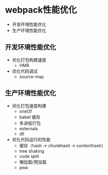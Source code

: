 # webpack性能优化
* 开发环境性能优化
* 生产环境性能优化

## 开发环境性能优化
* 优化打包构建速度
    * HMR
* 优化代码调试
    * source-map

## 生产环境性能优化
* 优化打包速度构建
    * oneOf
    * babel 缓存
    * 多进程打包
    * externals
    * dll
* 优化代码运行的性能
    * 缓存（hash -> chunkhash -> contenthash）
    * tree shaking
    * code split
    * 懒加载/预加载
    * pwa